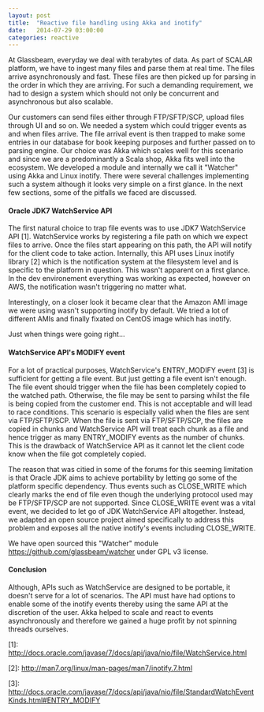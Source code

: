 ```yaml
---
layout: post
title:  "Reactive file handling using Akka and inotify"
date:   2014-07-29 03:00:00
categories: reactive
---
```


At Glassbeam, everyday we deal with terabytes of data. As part of SCALAR platform, we have to ingest many files and parse them at real time. The files arrive asynchronously and fast. These files are then picked up for parsing in the order in which they are arriving. For such a demanding requirement, we had to design a system which should not only be concurrent and asynchronous but also scalable. 

Our customers can send files either through FTP/SFTP/SCP, upload files through UI and so on. We needed a system which could trigger events as and when files arrive. The file arrival event is then trapped to make some entries in our database for book keeping purposes and further passed on to parsing engine. Our choice was Akka which scales well for this scenario and since we are a predominantly a Scala shop, Akka fits well into the ecosystem. We developed a module and internally we call it "Watcher" using Akka and Linux inotify. There were several challenges implementing such a system although it looks very simple on a first glance. In the next few sections, some of the pitfalls we faced are discussed.

<h4>Oracle JDK7 WatchService API</h4>

The first natural choice to trap file events was to use JDK7 WatchService API [1]. WatchService works by registering a file path on which we expect files to arrive. Once the files start appearing on this path, the API will notify for the client code to take action. Internally, this API uses  Linux inotify library [2] which is the notification system at the filesystem level and is specific to the platform in question. This wasn't apparent on a first glance. In the dev environement everything was working as expected, however on AWS, the notification wasn't triggering no matter what.

Interestingly, on a closer look it became clear that the Amazon AMI image we were using wasn't supporting inotify by default. We tried a lot of different AMIs and finally fixated on CentOS image which has inotify.

Just when things were going right...

<h4>WatchService API's MODIFY event</h4>

For a lot of practical purposes, WatchService's ENTRY_MODIFY event [3] is sufficient for getting a file event. But just getting a file event isn't enough. The file event should trigger when the file has been completely copied to the watched path. Otherwise, the file may be sent to parsing whilst the file is being copied from the customer end. This is not acceptable and will lead to race conditions. This scenario is especially valid when the files are sent via FTP/SFTP/SCP. When the file is sent via FTP/SFTP/SCP, the files are copied in chunks and WatchService API will treat each chunk as a file and hence trigger as many ENTRY_MODIFY events as the number of chunks. This is the drawback of WatchService API as it cannot let the client code know when the file got completely copied.

The reason that was citied in some of the forums for this seeming limitation is that Oracle JDK aims to achieve portability by letting go some of the platform specific dependency. Thus events such as CLOSE_WRITE which clearly marks the end of file even though the underlying protocol used may be FTP/SFTP/SCP are not supported. Since CLOSE_WRITE event was a vital event, we decided to let go of JDK WatchService API altogether. Instead, we adapted an open source project aimed specifically to address this problem and exposes all the native inotify's events including CLOSE_WRITE.

We have open sourced this "Watcher" module <a href="https://github.com/glassbeam/watcher">https://github.com/glassbeam/watcher</a> under GPL v3 license.

<h4>Conclusion</h4>

Although, APIs such as WatchService are designed to be portable, it doesn't serve for a lot of scenarios. The API must have had options to enable some of the inotify events thereby using the same API at the discretion of the user. Akka helped to scale and react to events asynchronously and therefore we gained a huge profit by not spinning threads ourselves.

<p>
[1]: <a href="http://docs.oracle.com/javase/7/docs/api/java/nio/file/WatchService.html">http://docs.oracle.com/javase/7/docs/api/java/nio/file/WatchService.html</a>
</p>
<p>
[2]: <a href="http://man7.org/linux/man-pages/man7/inotify.7.html">http://man7.org/linux/man-pages/man7/inotify.7.html</a>
</p>
<p>
[3]: <a href="http://docs.oracle.com/javase/7/docs/api/java/nio/file/StandardWatchEventKinds.html#ENTRY_MODIFY">http://docs.oracle.com/javase/7/docs/api/java/nio/file/StandardWatchEventKinds.html#ENTRY_MODIFY</a>
</p>
